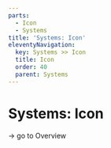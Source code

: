 ```yaml
---
parts:
  - Icon
  - Systems
title: 'Systems: Icon'
eleventyNavigation:
  key: Systems >> Icon
  title: Icon
  order: 40
  parent: Systems
---
```


# Systems: Icon

-> go to Overview

